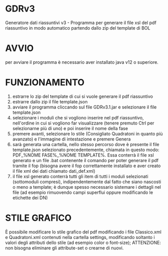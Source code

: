 # GDRv3
Generatore dati riassuntivi v3 - Programma per generare il file xsl del pdf riassuntivo in modo automatico partendo dallo zip del template di BOL

# AVVIO
per avviare il programma è necessario aver installato java v12 o superiore.

# FUNZIONAMENTO
1. estrarre lo zip del template di cui si vuole generare il pdf riassuntivo
2. estrarre dallo zip il file template.json
3. avviare il programma cliccando sul file GDRv3.1.jar e selezionare il file template.json
4. selezionare i moduli che si vogliono inserire nel pdf riassuntivo, nell'ordine in cui si vogliono far visualizzare (tenere premuto Ctrl per selezionarne più di uno) e poi inserire il nome della fase
5. premere avanti, selezionare lo stile (Consigliato Quadratoni in quanto più avanzato) e l'immagine di intestazione e premere Genera
6. sarà generata una cartella, nello stesso percorso dove è presente il file template.json selezionato precedentemente, chiamata in questo modo: PDF_%NOME FASE%_%NOME TEMPLATE%. Essa conterrà il file xsl generato e un file .bat contenente il comando per poter generare il pdf tramite il fop (bisogna avere il fop correttamente installato e aver creato il file xml dei dati chiamato dati_def.xml)
7. il file xsl generato conterrà tutti gli item di tutti i moduli selezionati (sottomoduli compresi), indipendentemente dal fatto che siano nascosti o meno a template; è dunque spesso necessario sistemare i dettagli nel file (ad esempio rimuovendo campi superflui oppure modificando le etichette dei DN)

# STILE GRAFICO
È possibile modificare lo stile grafico del pdf modificando i file Classico.xml e Quadratoni.xml contenuti nella cartella settings, modificando soltanto i valori degli attributi dello stile (ad esempio color o font-size);
ATTENZIONE: non bisogna eliminare gli attribute-set o crearne di nuovi.
